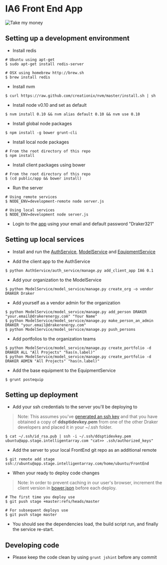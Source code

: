 # IA6 Front End App

![Take my money](http://images.memegenerator.net/instances/200x/39664343.jpg)

## Setting up a development environment

* Install redis

```
# Ubuntu using apt-get
$ sudo apt-get install redis-server
```

```
# OSX using homebrew http://brew.sh
$ brew install redis
```

* Install nvm

```
$ curl https://raw.github.com/creationix/nvm/master/install.sh | sh
```

* Install node v0.10 and set as default

```
$ nvm install 0.10 && nvm alias default 0.10 && nvm use 0.10
```

* Install global node packages

```
$ npm install -g bower grunt-cli
```

* Install local node packages

```
# From the root directory of this repo
$ npm install
```

* Install client packages using bower

```
# From the root directory of this repo
$ (cd public/app && bower install)
```

* Run the server

```
# Using remote services
$ NODE_ENV=development-remote node server.js
```

```
# Using local services
$ NODE_ENV=development node server.js
```

* Login to the [app](http://127.0.0.1:3005) using your email and default password "Draker321"


## Setting up local services

* Install and run the [AuthService](https://github.com/drakerlabs/AuthService), [ModelService](https://github.com/drakerlabs/ModelService) and [EquipmentService](https://github.com/drakerlabs/EquipmentService)

* Add the client app to the AuthService

```
$ python AuthService/auth_service/manage.py add_client_app IA6 0.1
```

* Add your organization to the ModelService

```
$ python ModelService/model_service/manage.py create_org -o vendor DRAKER Draker
```

* Add yourself as a vendor admin for the organization

```
$ python ModelService/model_service/manage.py add_person DRAKER "your.email@drakerenergy.com" "Your Name"
$ python ModelService/model_service/manage.py make_person_an_admin DRAKER "your.email@drakerenergy.com"
$ python ModelService/model_service/manage.py push_persons
```

* Add portfolios to the organization teams

```
$ python ModelService/model_service/manage.py create_portfolio -d DRAKER ALL "All Projects" "has(n.label)"
$ python ModelService/model_service/manage.py create_portfolio -d DRAKER ADMIN "All Projects" "has(n.label)"
```

* Add the base equipment to the EquipmentService

```
$ grunt postequip
```


## Setting up deployment

* Add your ssh credentials to the server you'll be deploying to

> Note: This assumes you've [generated an ssh key](https://help.github.com/articles/generating-ssh-keys) and that you have obtained a copy of __ddsptidevkey.pem__ from one of the other Draker developers and placed it in your ~/.ssh folder.

```
$ cat ~/.ssh/id_rsa.pub | ssh -i ~/.ssh/ddsptidevkey.pem ubuntu@app.stage.intelligentarray.com "cat>> .ssh/authorized_keys"
```

* Add the server to your local FrontEnd git repo as an additional remote

```
$ git remote add stage ssh://ubuntu@app.stage.intelligentarray.com/home/ubuntu/FrontEnd
```

* When your ready to deploy code changes

> Note: In order to prevent caching in our user's browser, increment the client version in [bower.json](https://github.com/drakerlabs/FrontEnd/blob/master/public/app/bower.json#L4) before each deploy.

```
# The first time you deploy use
$ git push stage +master:refs/heads/master
```

```
# For subsequent deploys use
$ git push stage master
```

* You should see the dependencies load, the build script run, and finally the service re-start.


## Developing code

* Please keep the code clean by using `grunt jshint` before any commit
